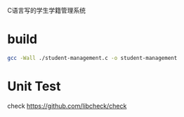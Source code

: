 C语言写的学生学籍管理系统

# build
```bash
gcc -Wall ./student-management.c -o student-management
```

# Unit Test
check
https://github.com/libcheck/check

